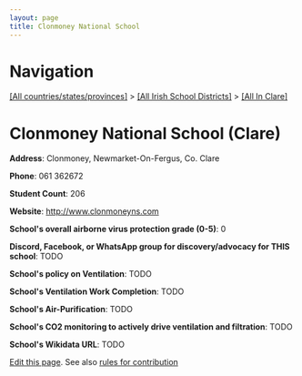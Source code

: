 ```yaml
---
layout: page
title: Clonmoney National School
---
```

# Navigation

[[All countries/states/provinces]](../../..) > [[All Irish School Districts]](../..) > [[All In Clare]](..)

# Clonmoney National School (Clare)

**Address**: Clonmoney, Newmarket-On-Fergus, Co. Clare

**Phone**: 061 362672

**Student Count**: 206

**Website**: <http://www.clonmoneyns.com>

**School's overall airborne virus protection grade (0-5)**: 0

**Discord, Facebook, or WhatsApp group for discovery/advocacy for THIS school**: TODO

**School's policy on Ventilation**: TODO

**School's Ventilation Work Completion**: TODO

**School's Air-Purification**: TODO

**School's CO2 monitoring to actively drive ventilation and filtration**: TODO

**School's Wikidata URL**: TODO


[Edit this page](https://github.com/ventilate-schools/Ireland/edit/main/./Clare/Clonmoney_National_School.md). See also [rules for contribution](../../../contribution-rules/)